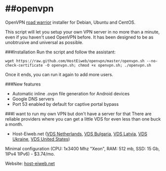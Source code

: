 ##openvpn
=========

OpenVPN [road warrior](https://en.wikipedia.org/wiki/Road_warrior_%28computing%29) installer for Debian, Ubuntu and CentOS.

This script will let you setup your own VPN server in no more than a minute, even if you haven't used OpenVPN before. It has been designed to be as unobtrusive and universal as possible.

###Installation
Run the script and follow the assistant:

`wget https://raw.github.com/HostEiweb/openvpn/master/openvpn.sh --no-check-certificate -O openvpn.sh; chmod +x openvpn.sh; ./openvpn.sh`

Once it ends, you can run it again to add more users.

###New features
- Automatic inline .ovpn file generation for Android devices
- Google DNS servers
- Port 53 enabled by default for captive portal bypass

###I want to run my own VPN but don't have a server for that
There are reliable providers where you can get a little VDS for even less than one buck a month.

- Host-Eiweb.net ([VDS Netherlands](http://host-eiweb.net/vds-netherlands.html), [VDS Bulgaria](http://host-eiweb.net/vds-bulgaria.html), [VDS Latvia](http://host-eiweb.net/vds-latvia.html), [VDS Ukraine](http://host-eiweb.net/vds-ukraine.html), [VDS United States](http://host-eiweb.net/vds-usa.html))

Minimal configuration (CPU: 1x3400 Mhz "Xeon", RAM: 512 mb, SSD: 15 Gb, 1IPv4 1IPv6) - $3.74/mo.

Website: [host-eiweb.net](http://host-eiweb.net/) 
